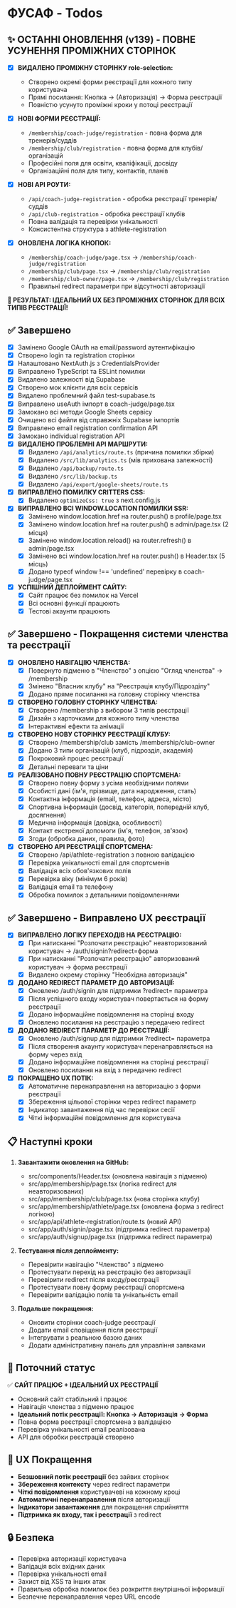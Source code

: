 # ФУСАФ - Todos

## ✨ ОСТАННІ ОНОВЛЕННЯ (v139) - ПОВНЕ УСУНЕННЯ ПРОМІЖНИХ СТОРІНОК
- [x] **ВИДАЛЕНО ПРОМІЖНУ СТОРІНКУ role-selection:**
  - Створено окремі форми реєстрації для кожного типу користувача
  - Прямі посилання: Кнопка → (Авторизація) → Форма реєстрації
  - Повністю усунуто проміжні кроки у потоці реєстрації

- [x] **НОВІ ФОРМИ РЕЄСТРАЦІЇ:**
  - `/membership/coach-judge/registration` - повна форма для тренерів/суддів
  - `/membership/club/registration` - повна форма для клубів/організацій
  - Професійні поля для освіти, кваліфікації, досвіду
  - Організаційні поля для типу, контактів, планів

- [x] **НОВІ API РОУТИ:**
  - `/api/coach-judge-registration` - обробка реєстрації тренерів/суддів
  - `/api/club-registration` - обробка реєстрації клубів
  - Повна валідація та перевірки унікальності
  - Консистентна структура з athlete-registration

- [x] **ОНОВЛЕНА ЛОГІКА КНОПОК:**
  - `/membership/coach-judge/page.tsx` → `/membership/coach-judge/registration`
  - `/membership/club/page.tsx` → `/membership/club/registration`
  - `/membership/club-owner/page.tsx` → `/membership/club/registration`
  - Правильні redirect параметри при відсутності авторизації

**🎉 РЕЗУЛЬТАТ: ІДЕАЛЬНИЙ UX БЕЗ ПРОМІЖНИХ СТОРІНОК ДЛЯ ВСІХ ТИПІВ РЕЄСТРАЦІЇ!**

## ✅ Завершено
- [x] Замінено Google OAuth на email/password аутентифікацію
- [x] Створено login та registration сторінки
- [x] Налаштовано NextAuth.js з CredentialsProvider
- [x] Виправлено TypeScript та ESLint помилки
- [x] Видалено залежності від Supabase
- [x] Створено мок клієнти для всіх сервісів
- [x] Видалено проблемний файл test-supabase.ts
- [x] Виправлено useAuth імпорт в coach-judge/page.tsx
- [x] Замокано всі методи Google Sheets сервісу
- [x] Очищено всі файли від справжніх Supabase імпортів
- [x] Виправлено email registration confirmation API
- [x] Замокано individual registration API
- [x] **ВИДАЛЕНО ПРОБЛЕМНІ API МАРШРУТИ:**
  - [x] Видалено `/api/analytics/route.ts` (причина помилки збірки)
  - [x] Видалено `/src/lib/analytics.ts` (мів прихована залежності)
  - [x] Видалено `/api/backup/route.ts`
  - [x] Видалено `/src/lib/backup.ts`
  - [x] Видалено `/api/export/google-sheets/route.ts`
- [x] **ВИПРАВЛЕНО ПОМИЛКУ CRITTERS CSS:**
  - [x] Видалено `optimizeCss: true` з next.config.js
- [x] **ВИПРАВЛЕНО ВСІ WINDOW.LOCATION ПОМИЛКИ SSR:**
  - [x] Замінено window.location.href на router.push() в profile/page.tsx
  - [x] Замінено window.location.href на router.push() в admin/page.tsx (2 місця)
  - [x] Замінено window.location.reload() на router.refresh() в admin/page.tsx
  - [x] Замінено всі window.location.href на router.push() в Header.tsx (5 місць)
  - [x] Додано typeof window !== 'undefined' перевірку в coach-judge/page.tsx
- [x] **УСПІШНИЙ ДЕПЛОЙМЕНТ САЙТУ:**
  - [x] Сайт працює без помилок на Vercel
  - [x] Всі основні функції працюють
  - [x] Тестові акаунти працюють

## ✅ Завершено - Покращення системи членства та реєстрації
- [x] **ОНОВЛЕНО НАВІГАЦІЮ ЧЛЕНСТВА:**
  - [x] Повернуто підменю в "Членство" з опцією "Огляд членства" → /membership
  - [x] Змінено "Власник клубу" на "Реєстрація клубу/Підрозділу"
  - [x] Додано пряме посилання на головну сторінку членства
- [x] **СТВОРЕНО ГОЛОВНУ СТОРІНКУ ЧЛЕНСТВА:**
  - [x] Створено /membership з вибором 3 типів реєстрації
  - [x] Дизайн з карточками для кожного типу членства
  - [x] Інтерактивні ефекти та анімації
- [x] **СТВОРЕНО НОВУ СТОРІНКУ РЕЄСТРАЦІЇ КЛУБУ:**
  - [x] Створено /membership/club замість /membership/club-owner
  - [x] Додано 3 типи організацій (клуб, підрозділ, академія)
  - [x] Покроковий процес реєстрації
  - [x] Детальні переваги та ціни
- [x] **РЕАЛІЗОВАНО ПОВНУ РЕЄСТРАЦІЮ СПОРТСМЕНА:**
  - [x] Створено повну форму з усіма необхідними полями
  - [x] Особисті дані (ім'я, прізвище, дата народження, стать)
  - [x] Контактна інформація (email, телефон, адреса, місто)
  - [x] Спортивна інформація (досвід, категорія, попередній клуб, досягнення)
  - [x] Медична інформація (довідка, особливості)
  - [x] Контакт екстреної допомоги (ім'я, телефон, зв'язок)
  - [x] Згоди (обробка даних, правила, фото)
- [x] **СТВОРЕНО API РЕЄСТРАЦІЇ СПОРТСМЕНА:**
  - [x] Створено /api/athlete-registration з повною валідацією
  - [x] Перевірка унікальності email для спортсменів
  - [x] Валідація всіх обов'язкових полів
  - [x] Перевірка віку (мінімум 6 років)
  - [x] Валідація email та телефону
  - [x] Обробка помилок з детальними повідомленнями

## ✅ Завершено - Виправлено UX реєстрації
- [x] **ВИПРАВЛЕНО ЛОГІКУ ПЕРЕХОДІВ НА РЕЄСТРАЦІЮ:**
  - [x] При натисканні "Розпочати реєстрацію" неавторизований користувач → /auth/signin?redirect=форма
  - [x] При натисканні "Розпочати реєстрацію" авторизований користувач → форма реєстрації
  - [x] Видалено окрему сторінку "Необхідна авторизація"
- [x] **ДОДАНО REDIRECT ПАРАМЕТР ДО АВТОРИЗАЦІЇ:**
  - [x] Оновлено /auth/signin для підтримки ?redirect= параметра
  - [x] Після успішного входу користувач повертається на форму реєстрації
  - [x] Додано інформаційне повідомлення на сторінці входу
  - [x] Оновлено посилання на реєстрацію з передачею redirect
- [x] **ДОДАНО REDIRECT ПАРАМЕТР ДО РЕЄСТРАЦІЇ:**
  - [x] Оновлено /auth/signup для підтримки ?redirect= параметра
  - [x] Після створення акаунту користувач перенаправляється на форму через вхід
  - [x] Додано інформаційне повідомлення на сторінці реєстрації
  - [x] Оновлено посилання на вхід з передачею redirect
- [x] **ПОКРАЩЕНО UX ПОТІК:**
  - [x] Автоматичне перенаправлення на авторизацію з форми реєстрації
  - [x] Збереження цільової сторінки через redirect параметр
  - [x] Індикатор завантаження під час перевірки сесії
  - [x] Чіткі інформаційні повідомлення для користувача

## 📋 Наступні кроки
1. **Завантажити оновлення на GitHub:**
   - src/components/Header.tsx (оновлена навігація з підменю)
   - src/app/membership/page.tsx (логіка redirect для неавторизованих)
   - src/app/membership/club/page.tsx (нова сторінка клубу)
   - src/app/membership/athlete/page.tsx (оновлена форма з redirect логікою)
   - src/app/api/athlete-registration/route.ts (новий API)
   - src/app/auth/signin/page.tsx (підтримка redirect параметра)
   - src/app/auth/signup/page.tsx (підтримка redirect параметра)

2. **Тестування після деплойменту:**
   - Перевірити навігацію "Членство" з підменю
   - Протестувати перехід на реєстрацію без авторизації
   - Перевірити redirect після входу/реєстрації
   - Протестувати повну форму реєстрації спортсмена
   - Перевірити валідацію полів та унікальність email

3. **Подальше покращення:**
   - Оновити сторінки coach-judge реєстрації
   - Додати email сповіщення після реєстрації
   - Інтегрувати з реальною базою даних
   - Додати адміністративну панель для управління заявками

## 🎯 Поточний статус
✅ **САЙТ ПРАЦЮЄ + ІДЕАЛЬНИЙ UX РЕЄСТРАЦІЇ**
- Основний сайт стабільний і працює
- Навігація членства з підменю працює
- **Ідеальний потік реєстрації: Кнопка → Авторизація → Форма**
- Повна форма реєстрації спортсмена з валідацією
- Перевірка унікальності email реалізована
- API для обробки реєстрацій створено

## 🚀 UX Покращення
- **Безшовний потік реєстрації** без зайвих сторінок
- **Збереження контексту** через redirect параметри
- **Чіткі повідомлення** користувачеві на кожному кроці
- **Автоматичні перенаправлення** після авторизації
- **Індикатори завантаження** для покращення сприйняття
- **Підтримка як входу, так і реєстрації** з redirect

## 🔒 Безпека
- Перевірка авторизації користувача
- Валідація всіх вхідних даних
- Перевірка унікальності email
- Захист від XSS та інших атак
- Правильна обробка помилок без розкриття внутрішньої інформації
- Безпечне перенаправлення через URL encode
